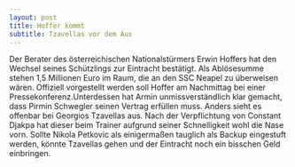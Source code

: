 ```yaml
---
layout: post
title: Hoffer kommt
subtitle: Tzavellas vor dem Aus
---
```


Der Berater des österreichischen Nationalstürmers Erwin Hoffers hat den Wechsel seines Schützlings zur Eintracht bestätigt. Als Ablösesumme stehen 1,5 Millionen Euro im Raum, die an den SSC Neapel zu überweisen wären. Offiziell vorgestellt werden soll Hoffer am Nachmittag bei einer Pressekonferenz.Unterdessen hat Armin unmissverständlich klar gemacht, dass Pirmin Schwegler seinen Vertrag erfüllen muss. Anders sieht es offenbar bei Georgios Tzavellas aus. Nach der Verpflichtung von Constant Djakpa hat dieser beim Trainer aufgrund seiner Schnelligkeit wohl die Nase vorn. Sollte Nikola Petkovic als einigermaßen tauglich als Backup eingestuft werden, könnte Tzavellas gehen und der Eintracht noch ein bisschen Geld einbringen.


